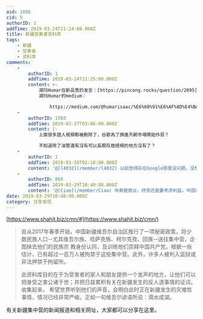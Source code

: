 ```yaml
---
aid: 1086
cid: 5
authorID: 1
addTime: 2019-03-24T11:24:00.000Z
title: 新疆受害者资料库
tags:
    - 新疆
    - 受害者
    - 资料库
comments:
    -
        authorID: 1
        addTime: 2019-03-24T11:25:00.000Z
        content: >-
            湖玛Humar在新品葱的发言：[https://pincong.rocks/question/2895](https://pincong.rocks/question/2895)
            湖玛Humar的medium：

                https://medium.com/@humarisaac/%E6%88%91%E6%AF%8D%E4%BA%B2%E5%BD%93%E4%BA%86%E5%87%A0%E5%8D%81%E5%B9%B4%E5%85%AC%E5%8A%A1%E5%91%98%E5%92%8C%E4%BC%98%E7%A7%80%E5%85%B1%E4%BA%A7%E5%85%9A%E5%91%98-%E7%8E%B0%E5%9C%A8%E8%A2%AB%E5%85%B3%E8%BF%9B%E9%9B%86%E4%B8%AD%E8%90%A5-3e405442b6f7?_branch_match_id=638324160877428358
    -
        authorID: 1503
        addTime: 2019-03-27T03:06:00.000Z
        content: |-
            上面很多證人視頻都被刪除了，谷歌為了擠進兲朝市場開始作惡？

            不知道除了油管還有沒有可以長期存放視頻的地方沒有了？
    -
        authorID: 1
        addTime: 2019-03-28T02:18:00.000Z
        content: '@[l4832](/member/l4832) 以前觉得存在Google那里没问题，没想到还会有这种问题……'
    -
        authorID: 860
        addTime: 2019-03-29T10:40:00.000Z
        content: '@[Ciao](/member/Ciao) 毕竟是商业，终究还是要考虑利益，中国市场这么大一块肉是不可能说不要的。'
date: 2019-03-29T10:40:00.000Z
category: 分享发现
---
```


[https://www.shahit.biz/cmn/#](https://www.shahit.biz/cmn/)

> 自从2017年春季开始，中国新疆维吾尔自治区推行了一项秘密政策，将少数民族人口--尤其维吾尔族、哈萨克族、柯尔克孜、回族--送往集中营，企图抹去他们的民族宗 教身份认同，及训练他们崇拜中国共产党。根据一些估计，已有超过一百万人被拘禁于这些集中营。此外，许多人被判入监狱或非法押禁于拘留所。
> 
> 此资料库目的在于为受害者的家人和朋友提供一个发声的地方，让他们可以把身受之害公诸于世；并把日益累积有关在新疆发生的反人道事情的证词，收集起来， 希望世界听到他们的声音，会明白此时正在新疆发生的灾难性事情，情况已经非常严峻。正如一句维吾尔谚语所说：滴水成湖。

有关新疆集中营的新闻报道和相关网址，大家都可以分享在这里。
